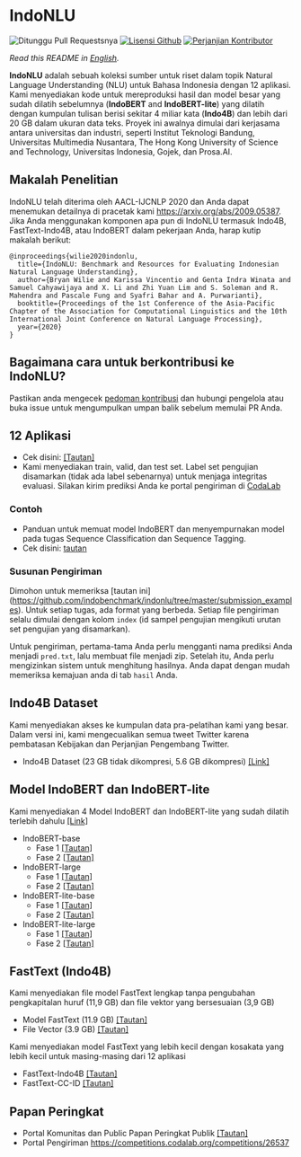# IndoNLU 
![Ditunggu Pull Requestsnya](https://img.shields.io/badge/PRs-welcome-brightgreen.svg?style=flat) [![Lisensi Github](https://img.shields.io/badge/license-MIT-blue.svg)](https://github.com/indobenchmark/indonlu/blob/master/LICENSE) [![Perjanjian Kontributor](https://img.shields.io/badge/Contributor%20Covenant-v2.0%20adopted-ff69b4.svg)](CODE_OF_CONDUCT.md)

*Read this README in [English](README.md).*

<b>IndoNLU</b> adalah sebuah koleksi sumber untuk riset dalam topik Natural Language Understanding (NLU) untuk Bahasa Indonesia dengan 12 aplikasi. Kami menyediakan kode untuk mereproduksi hasil dan model besar yang sudah dilatih sebelumnya (<b>IndoBERT</b> and <b>IndoBERT-lite</b>) yang dilatih dengan kumpulan tulisan berisi sekitar 4 miliar kata (<b>Indo4B</b>) dan lebih dari 20 GB dalam ukuran data teks. Proyek ini awalnya dimulai dari kerjasama antara universitas dan industri, seperti Institut Teknologi Bandung, Universitas Multimedia Nusantara, The Hong Kong University of Science and Technology, Universitas Indonesia, Gojek, dan Prosa.AI.

## Makalah Penelitian
IndoNLU telah diterima oleh AACL-IJCNLP 2020 dan Anda dapat menemukan detailnya di pracetak kami https://arxiv.org/abs/2009.05387.
Jika Anda menggunakan komponen apa pun di IndoNLU termasuk Indo4B, FastText-Indo4B, atau IndoBERT dalam pekerjaan Anda, harap kutip makalah berikut:

```
@inproceedings{wilie2020indonlu,
  title={IndoNLU: Benchmark and Resources for Evaluating Indonesian Natural Language Understanding},
  author={Bryan Wilie and Karissa Vincentio and Genta Indra Winata and Samuel Cahyawijaya and X. Li and Zhi Yuan Lim and S. Soleman and R. Mahendra and Pascale Fung and Syafri Bahar and A. Purwarianti},
  booktitle={Proceedings of the 1st Conference of the Asia-Pacific Chapter of the Association for Computational Linguistics and the 10th International Joint Conference on Natural Language Processing},
  year={2020}
}
```

## Bagaimana cara untuk berkontribusi ke IndoNLU?
Pastikan anda mengecek [pedoman kontribusi](https://github.com/indobenchmark/indonlu/blob/master/CONTRIBUTING.md) dan hubungi pengelola atau buka issue untuk mengumpulkan umpan balik sebelum memulai PR Anda.

## 12 Aplikasi
- Cek disini: [[Tautan]](https://github.com/indobenchmark/indonlu/tree/master/dataset)
- Kami menyediakan train, valid, dan test set. Label set pengujian disamarkan (tidak ada label sebenarnya) untuk menjaga integritas evaluasi. Silakan kirim prediksi Anda ke portal pengiriman di [CodaLab](https://competitions.codalab.org/competitions/26537)

### Contoh
- Panduan untuk memuat model IndoBERT dan menyempurnakan model pada tugas Sequence Classification dan Sequence Tagging.
- Cek disini: [tautan](https://github.com/indobenchmark/indonlu/tree/master/examples)

### Susunan Pengiriman
Dimohon untuk memeriksa [tautan ini] (https://github.com/indobenchmark/indonlu/tree/master/submission_examples). Untuk setiap tugas, ada format yang berbeda. Setiap file pengiriman selalu dimulai dengan kolom `index` (id sampel pengujian mengikuti urutan set pengujian yang disamarkan).

Untuk pengiriman, pertama-tama Anda perlu mengganti nama prediksi Anda menjadi `pred.txt`, lalu membuat file menjadi zip. Setelah itu, Anda perlu mengizinkan sistem untuk menghitung hasilnya. Anda dapat dengan mudah memeriksa kemajuan anda di tab `hasil` Anda.

## Indo4B Dataset
Kami menyediakan akses ke kumpulan data pra-pelatihan kami yang besar. Dalam versi ini, kami mengecualikan semua tweet Twitter karena pembatasan Kebijakan dan Perjanjian Pengembang Twitter.
- Indo4B Dataset (23 GB tidak dikompresi, 5.6 GB dikompresi) [[Link]](https://storage.googleapis.com/babert-pretraining/IndoNLU_finals/dataset/preprocessed/dataset_wot_uncased_blanklines.tar.xz)

## Model IndoBERT dan IndoBERT-lite
Kami menyediakan 4 Model IndoBERT dan IndoBERT-lite yang sudah dilatih terlebih dahulu [[Link]](https://huggingface.co/indobenchmark)
- IndoBERT-base
  - Fase 1  [[Tautan]](https://huggingface.co/indobenchmark/indobert-base-p1)
  - Fase 2  [[Tautan]](https://huggingface.co/indobenchmark/indobert-base-p2)
- IndoBERT-large
  - Fase 1  [[Tautan]](https://huggingface.co/indobenchmark/indobert-large-p1)
  - Fase 2  [[Tautan]](https://huggingface.co/indobenchmark/indobert-large-p2)
- IndoBERT-lite-base
  - Fase 1  [[Tautan]](https://huggingface.co/indobenchmark/indobert-lite-base-p1)
  - Fase 2  [[Tautan]](https://huggingface.co/indobenchmark/indobert-lite-base-p2)
- IndoBERT-lite-large
  - Fase 1  [[Tautan]](https://huggingface.co/indobenchmark/indobert-lite-large-p1)
  - Fase 2  [[Tautan]](https://huggingface.co/indobenchmark/indobert-lite-large-p2)

## FastText (Indo4B)
Kami menyediakan file model FastText lengkap tanpa pengubahan pengkapitalan huruf (11,9 GB) dan file vektor yang bersesuaian (3,9 GB)
- Model FastText (11.9 GB) [[Tautan]](https://storage.googleapis.com/babert-pretraining/IndoNLU_finals/models/fasttext/fasttext.4B.id.300.epoch5.uncased.bin) 
- File Vector (3.9 GB) [[Tautan]](https://storage.googleapis.com/babert-pretraining/IndoNLU_finals/models/fasttext/fasttext.4B.id.300.epoch5.uncased.vec.zip)

Kami menyediakan model FastText yang lebih kecil dengan kosakata yang lebih kecil untuk masing-masing dari 12 aplikasi
- FastText-Indo4B [[Tautan]](https://storage.googleapis.com/babert-pretraining/IndoNLU_finals/models/fasttext/fasttext-4B-id-uncased.zip)
- FastText-CC-ID [[Tautan]](https://storage.googleapis.com/babert-pretraining/IndoNLU_finals/models/fasttext/fasttext-cc-id.zip)

## Papan Peringkat
- Portal Komunitas dan Public Papan Peringkat Publik [[Tautan]](https://www.indobenchmark.com/leaderboard.html)
- Portal Pengiriman https://competitions.codalab.org/competitions/26537